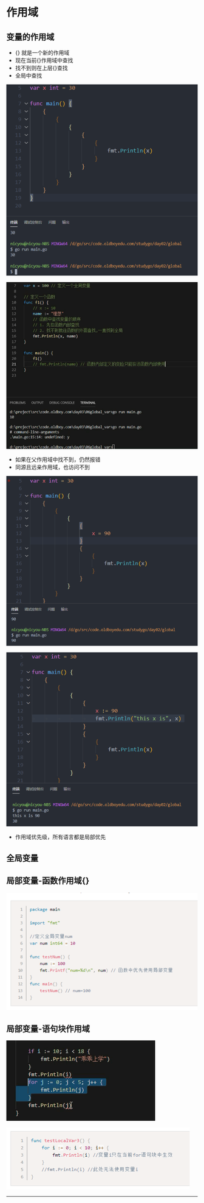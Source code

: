 # 作用域

## 变量的作用域

* {} 就是一个新的作用域
* 现在当前{}作用域中查找
* 找不到则在上层{}查找
* 全局中查找

![20201024_114236_13](image/20201024_114236_13.png)

![20201024_114736_19](image/20201024_114736_19.png)

* 如果在父作用域中找不到，仍然报错
* 同源且远亲作用域，也访问不到

![20201024_114842_39](image/20201024_114842_39.png)

![20201024_115043_44](image/20201024_115043_44.png)

* 作用域优先级，所有语言都是局部优先


## 全局变量



## 局部变量-函数作用域{}

![20201024_115524_32](image/20201024_115524_32.png)


## 局部变量-语句块作用域

![20201024_115408_62](image/20201024_115408_62.png)

![20201024_115510_19](image/20201024_115510_19.png)

---
